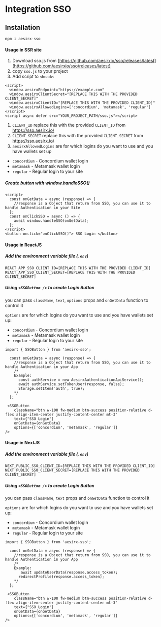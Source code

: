 # Integration SSO

## Installation

`npm i aesirx-sso`

#### Usage in SSR site

1. Download sso.js from [https://github.com/aesirxio/sso/releases/latest](https://github.com/aesirxio/sso/releases/latest)
1. copy `sso.js` to your project
1. Add script to `<head>`:

```
<script>
  window.aesirxEndpoint="https://example.com"
  window.aesirxClientSecret="[REPLACE THIS WITH THE PROVIDED CLIENT_SECRET]"
  window.aesirxClientID="[REPLACE THIS WITH THE PROVIDED CLIENT_ID]"
  window.aesirxAllowedLogins=['concordium', 'metamask', 'regular']
</script>
<script async defer src="YOUR_PROJECT_PATH/sso.js"></script>
```

1. `CLIENT_ID` replace this with the provided `CLIENT_ID` from https://sso.aesirx.io/
2. `CLIENT_SECRET` replace this with the provided `CLIENT_SECRET` from https://sso.aesirx.io/
3. `aesirxAllowedLogins` are for which logins do you want to use and you have wallets set up

- `concordium` - Concordium wallet login
- `metamask` - Metamask wallet login
- `regular` - Regular login to your site

##### Create button with window.handleSSO()

```
<script>
  const onGetData = async (response) => {
    //response is a Object that return from SSO, you can use it to handle Authentication in your Site
  };
  const onClickSSO = async () => {
    await window.handleSSO(onGetData);
  };
</script>
<button onclick="onClickSSO()"> SSO Login </button>

```

#### Usage in ReactJS

##### Add the environment variable file (`.env`)

```
REACT_APP_SSO_CLIENT_ID=[REPLACE THIS WITH THE PROVIDED CLIENT_ID]
REACT_APP_SSO_CLIENT_SECRET=[REPLACE THIS WITH THE PROVIDED CLIENT_SECRET]
```


##### Using `<SSOButton />` to create Login Button

you can pass `className`, `text`, `options` props and `onGetData` function to control it

`options` are for which logins do you want to use and you have wallets set up:

- `concordium` - Concordium wallet login
- `metamask` - Metamask wallet login
- `regular` - Regular login to your site

```
import { SSOButton } from 'aesirx-sso';

  const onGetData = async (response) => {
    //response is a Object that return from SSO, you can use it to handle Authentication in your App
    /*
    Example:
      const authService = new AesirxAuthenticationApiService();
      await authService.setTokenUser(response, false);
      Storage.setItem('auth', true);
    */
  };

 <SSOButton
    className="btn w-100 fw-medium btn-success position-relative d-flex align-item-center justify-content-center mt-3"
    text={"SSO Login"}
    onGetData={onGetData}
    options={['concordium', 'metamask', 'regular']}
/>
```

#### Usage in NextJS

##### Add the environment variable file (`.env`)

```
NEXT_PUBLIC_SSO_CLIENT_ID=[REPLACE THIS WITH THE PROVIDED CLIENT_ID]
NEXT_PUBLIC_SSO_CLIENT_SECRET=[REPLACE THIS WITH THE PROVIDED CLIENT_SECRET]
```

##### Using `<SSOButton />` to create Login Button

you can pass `className`, `text` props and `onGetData` function to control it

`options` are for which logins do you want to use and you have wallets set up:

- `concordium` - Concordium wallet login
- `metamask` - Metamask wallet login
- `regular` - Regular login to your site

```
import { SSOButton } from 'aesirx-sso';

  const onGetData = async (response) => {
    //response is a Object that return from SSO, you can use it to handle Authentication in your App
    /*
    Example:
       await updateUserData(response.access_token);
      redirectProfile(response.access_token);
    */
  };

 <SSOButton
    className="btn w-100 fw-medium btn-success position-relative d-flex align-item-center justify-content-center mt-3"
    text={"SSO Login"}
    onGetData={onGetData}
    options={['concordium', 'metamask', 'regular']}
/>
```
